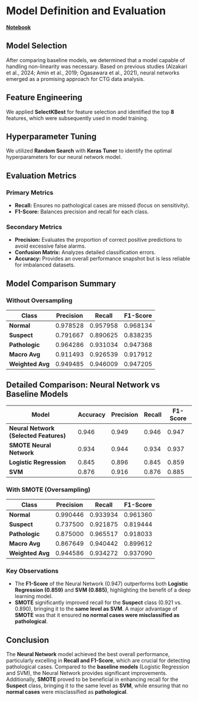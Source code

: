 # Model Definition and Evaluation

**[Notebook](model_definition_evaluation)**

## Model Selection
After comparing baseline models, we determined that a model capable of handling non-linearity was necessary. Based on previous studies (Alzakari et al., 2024; Amin et al., 2019; Ogasawara et al., 2021), neural networks emerged as a promising approach for CTG data analysis.

## Feature Engineering
We applied **SelectKBest** for feature selection and identified the top **8** features, which were subsequently used in model training.

## Hyperparameter Tuning
We utilized **Random Search** with **Keras Tuner** to identify the optimal hyperparameters for our neural network model.

## Evaluation Metrics
### Primary Metrics
- **Recall:** Ensures no pathological cases are missed (focus on sensitivity).
- **F1-Score:** Balances precision and recall for each class.

### Secondary Metrics
- **Precision:** Evaluates the proportion of correct positive predictions to avoid excessive false alarms.
- **Confusion Matrix:** Analyzes detailed classification errors.
- **Accuracy:** Provides an overall performance snapshot but is less reliable for imbalanced datasets.

## Model Comparison Summary
### Without Oversampling 
| Class            | Precision | Recall   | F1-Score |
| ---------------- | --------- | -------- | -------- |
| **Normal**       | 0.978528  | 0.957958 | 0.968134 |
| **Suspect**      | 0.791667  | 0.890625 | 0.838235 |
| **Pathologic**   | 0.964286  | 0.931034 | 0.947368 |
| **Macro Avg**    | 0.911493  | 0.926539 | 0.917912 |
| **Weighted Avg** | 0.949485  | 0.946009 | 0.947205 |


## Detailed Comparison: Neural Network vs Baseline Models

| Model                | Accuracy | Precision | Recall | F1-Score |
|----------------------|----------|-----------|--------|----------|
| **Neural Network (Selected Features)** | 0.946    | 0.949     | 0.946  | 0.947    |
| **SMOTE Neural Network** | 0.934 | 0.944     | 0.934  | 0.937    |
| **Logistic Regression** | 0.845 | 0.896     | 0.845  | 0.859    |
| **SVM**             | 0.876    | 0.916     | 0.876  | 0.885    |


### With SMOTE (Oversampling)
| Class            | Precision | Recall   | F1-Score |
| ---------------- | --------- | -------- | -------- |
| **Normal**       | 0.990446  | 0.933934 | 0.961360 |
| **Suspect**      | 0.737500  | 0.921875 | 0.819444 |
| **Pathologic**   | 0.875000  | 0.965517 | 0.918033 |
| **Macro Avg**    | 0.867649  | 0.940442 | 0.899612 |
| **Weighted Avg** | 0.944586  | 0.934272 | 0.937090 |

### Key Observations
- The **F1-Score** of the Neural Network (0.947) outperforms both **Logistic Regression (0.859)** and **SVM (0.885)**, highlighting the benefit of a deep learning model.
- **SMOTE** significantly improved recall for the **Suspect** class (0.921 vs. 0.890), bringing it to the **same level as SVM**.  A major advantage of **SMOTE** was that it ensured **no normal cases were misclassified as pathological**.

## Conclusion
The **Neural Network** model achieved the best overall performance, particularly excelling in **Recall and F1-Score**, which are crucial for detecting pathological cases. Compared to the **baseline models** (Logistic Regression and SVM), the Neural Network provides significant improvements. 
Additionally, **SMOTE** proved to be beneficial in enhancing recall for the **Suspect** class, bringing it to the same level as **SVM**, while ensuring that no **normal cases** were misclassified as **pathological**. 

